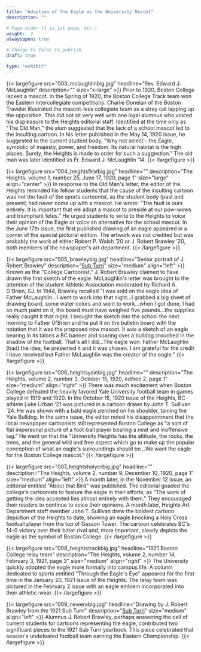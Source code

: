 ```yaml
---
title: "Adoption of the Eagle as the University Mascot"
description: ""

# Page order (1 is 1st page, etc.)
weight:  2
alwaysopen: true

# Change to false to publish.
draft: true

type: "exhibit"
---
```


{{< largefigure src="003_mclaughlinbig.jpg"
                headline="Rev. Edward J. McLaughlin"
                description=""
                size="x-large" >}}
Prior to 1920, Boston College lacked a mascot. In the Spring of 1920, the Boston College Track team won the Eastern Intercollegiate competitions. Charlie Donelan of the Boston Traveler illustrated the mascot-less collegiate team as a stray cat lapping up the opposition. This did not sit very well with one loyal alumnus who voiced his displeasure to the Heights editorial staff. Identified at the time only as "The Old Man," the alum suggested that the lack of a school mascot led to the insulting cartoon. In his letter published in the May 14, 1920 issue, he suggested to the current student body, "Why not select - the Eagle, symbolic of majesty, power, and freedom. Its natural habitat is the high places. Surely, the Heights is made to order for such a suggestion." The old man was later identified as Fr. Edward J. McLaughlin ’14.
{{< /largefigure >}}

{{< largefigure src="004_heightsfirstbig.jpg"
                headline=""
                description="The Heights, volume 1, number 25, June 17, 1920, page 1" 
                size="large" align="center" >}}
In response to the Old Man's letter, the editor of the Heights reminded his fellow students that the cause of the insulting cartoon was not the fault of the sports cartoonist, as the student body (past and present) had never come up with a mascot. He wrote: "The fault is ours entirely. It is important that we adopt a mascot to preside at our pow-wows and triumphant fetes." He urged students to write to the Heights to voice their opinion of the Eagle or voice an alternative for the school mascot. In the June 17th issue, the first published drawing of an eagle appeared in a corner of the special pictorial edition. The artwork was not credited but was probably the work of either Robert P. Walsh ’20 or J. Robert Brawley ’20, both members of the newspaper's art department.
{{< /largefigure >}}

{{< largefigure src="005_brawleybig.jpg"
                headline="Senior portrait of J. Robert Brawley"
				description="[Sub Turri](https://bc-primo.hosted.exlibrisgroup.com/permalink/f/l6ucgu/ALMA-BC21387089960001021)"
                size="medium"
                align="left" >}}
Known as the "College Cartoonist," J. Robert Brawley claimed to have drawn the first sketch of the eagle. McLaughlin's letter was brought to the attention of the student Athletic Association moderated by Richard A. O'Brien, SJ. In 1944, Brawley recalled "I was sold on the eagle idea of Father McLaughlin...I went to work into that night...I grabbed a big sheet of drawing board, some water colors and went to work...when I got done, I had so much paint on it, the board must have weighed five pounds...the supplies really caught it that night. I brought the sketch into the school the next morning to Father O'Brien and he put it on the bulletin board with the notation that it was the proposed new mascot. It was a sketch of an eagle bearing in its talons a BC banner and soaring over a bulldog crouched in the shadow of the football. That's all I did...The eagle won. Father McLaughlin [had] the idea, he presented it and it was chosen. I am grateful for the credit I have received but Father McLaughlin was the creator of the eagle."
{{< /largefigure >}}

{{< largefigure src="006_heightsyalebig.jpg"
                headline=""
                description="The Heights, volume 2, number 3, October 15, 1920, edition 2, page 1" 
                size="medium"
                align="right" >}}
There was much excitement when Boston College defeated the heavily favored Yale University football team in games played in 1919 and 1920. In the October 15, 1920 issue of the Heights, BC athlete Luke Urban ’21 was pictured in a cartoon drawn by John T. Sullivan ’24. He was shown with a bald eagle perched on his shoulder, taming the Yale Bulldog. In the same issue, the editor noted his disappointment that the local newspaper cartoonists still represented Boston College as "a sort of flat impersonal picture of a foot-ball player bearing a neat and inoffensive tag." He went on that the "University Heights has the altitude, the rocks, the trees, and the general wild and free aspect which go to make up the popular conception of what an eagle's surroundings should be...We want the eagle for the Boston College mascot."
{{< /largefigure >}}

{{< largefigure src="007_heightsholycrbig.jpg"
                headline=""
				description="The Heights, volume 2, number 9, December 10, 1920, page 1"
                size="medium"
                align="left" >}}
A month later, in the November 12 issue, an editorial entitled "About that Bird" was published. The editorial goaded the college's cartoonists to feature the eagle in their efforts, as "The work of getting the idea accepted lies almost entirely with them." They encouraged their readers to continue to voice their opinions. A month later, Heights Art Department staff member John T. Sullivan drew the boldest cartoon depiction of the Heights to date, showing an eagle knocking a Holy Cross football player from the top of Gasson Tower. The cartoon celebrates BC's 14-0 victory over their bitter rival and, more important, clearly depicts the eagle as the symbol of Boston College.
{{< /largefigure >}}

{{< largefigure src="008_heightstrackbig.jpg"
                headline="1921 Boston College relay team"
                description="The Heights, volume 2, number 14, February 3, 1921, page 3" 
                size="medium"
                align="right" >}}
The University quickly adopted the eagle more formally into campus life. A column dedicated to sports entitled "Through the Eagle's Eye" appeared for the first time in the January 20, 1921 issue of the Heights. The relay team was pictured in the February 2 issue with an eagle emblem incorporated into their athletic-wear.
{{< /largefigure >}}

{{< largefigure src="009_newerabig.jpg"
                headline="Drawing by J. Robert Brawley from the 1921 Sub Turri"
				description="[Sub Turri](https://bc-primo.hosted.exlibrisgroup.com/permalink/f/l6ucgu/ALMA-BC21387089960001021)"
                size="medium"
                align="left" >}}
Alumnus J. Robert Brawley, perhaps answering the call of current students for cartoons representing the eagle, contributed two significant pieces to the 1921 Sub Turri yearbook. This piece celebrated that season's undefeated football team earning the Eastern Championship.
{{< /largefigure >}}